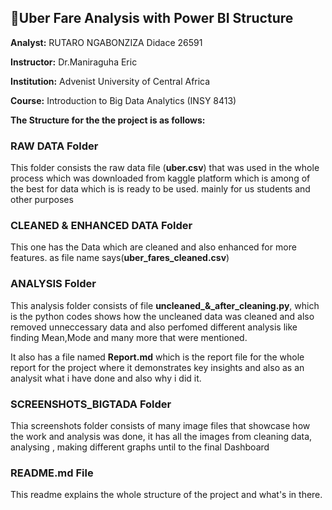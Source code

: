 ## 🚖Uber Fare Analysis with Power BI Structure
**Analyst:** RUTARO NGABONZIZA Didace   26591

**Instructor:** Dr.Maniraguha Eric

**Institution:** Advenist University of Central Africa

**Course:** Introduction to Big Data Analytics (INSY 8413)

**The Structure for the the project is as follows:**

### RAW DATA Folder

This folder consists the raw data file (**uber.csv**) that was used in the whole process which was downloaded from kaggle platform which is among of the best for data which is is ready to be used. mainly for us students and other purposes

### CLEANED & ENHANCED DATA Folder

This one has the Data which are cleaned and also enhanced for more features.
as file name says(**uber_fares_cleaned.csv**)

### ANALYSIS Folder

This analysis folder consists of file **uncleaned_&_after_cleaning.py**, which is the python codes shows how the uncleaned data was cleaned and also removed unneccessary data and also perfomed different analysis like finding Mean,Mode and many more that were mentioned.

It also has a file named **Report.md** which is the report file for the whole report for the project where it demonstrates key insights and also as an analysit what i have done and also why i did it.

### SCREENSHOTS_BIGTADA Folder

Thia screenshots folder consists of many image files that showcase how the work and analysis was done, it has all the images from cleaning data, analysing , making different graphs until to the final Dashboard

### README.md File

This readme explains the whole structure of the project and what's in there.
